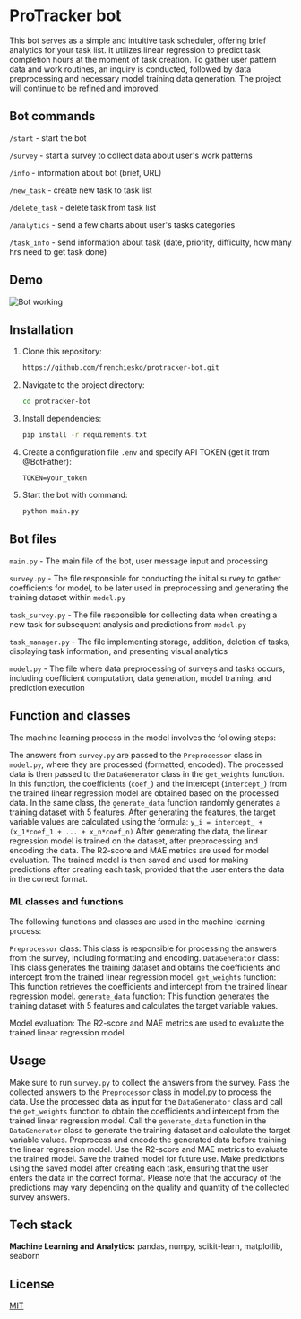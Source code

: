 # ProTracker bot

This bot serves as a simple and intuitive task scheduler, offering brief analytics for your task list. It utilizes linear regression to predict task completion hours at the moment of task creation. To gather user pattern data and work routines, an inquiry is conducted, followed by data preprocessing and necessary model training data generation. The project will continue to be refined and improved.
## Bot commands

`/start` - start the bot

`/survey` - start a survey to collect data about user's work patterns

`/info` - information about bot (brief, URL)

`/new_task` - create new task to task list

`/delete_task` - delete task from task list

`/analytics` - send a few charts about user's tasks categories

`/task_info` - send information about task (date, priority, difficulty, how many hrs need to get task done)

## Demo
![Bot working](demo.gif)


## Installation

1. Clone this repository:

    ```bash
    https://github.com/frenchiesko/protracker-bot.git
    ```

2. Navigate to the project directory:

    ```bash
    cd protracker-bot
    ```

3. Install dependencies:

    ```bash
    pip install -r requirements.txt
    ```

4. Create a configuration file `.env` and specify API TOKEN (get it from @BotFather):

    ```
    TOKEN=your_token
    ```

5. Start the bot with command:

    ```bash
    python main.py
    ```
## Bot files


`main.py` - The main file of the bot, user message input and processing

`survey.py` - The file responsible for conducting the initial survey to gather coefficients for model, to be later used in preprocessing and generating the training dataset within `model.py`

`task_survey.py` - The file responsible for collecting data when creating a new task for subsequent analysis and predictions from `model.py`

`task_manager.py` - The file implementing storage, addition, deletion of tasks, displaying task information, and presenting visual analytics

`model.py` - The file where data preprocessing of surveys and tasks occurs, including coefficient computation, data generation, model training, and prediction execution

## Function and classes

The machine learning process in the model involves the following steps:

The answers from `survey.py` are passed to the `Preprocessor` class in `model.py`, where they are processed (formatted, encoded).
The processed data is then passed to the `DataGenerator` class in the `get_weights` function. In this function, the coefficients (`coef_`) and the intercept (`intercept_`) from the trained linear regression model are obtained based on the processed data.
In the same class, the `generate_data` function randomly generates a training dataset with 5 features. After generating the features, the target variable values are calculated using the formula: `y_i = intercept_ + (x_1*coef_1 + ... + x_n*coef_n)`
After generating the data, the linear regression model is trained on the dataset, after preprocessing and encoding the data. The R2-score and MAE metrics are used for model evaluation.
The trained model is then saved and used for making predictions after creating each task, provided that the user enters the data in the correct format.

### ML classes and functions

The following functions and classes are used in the machine learning process:

`Preprocessor` class: This class is responsible for processing the answers from the survey, including formatting and encoding.
`DataGenerator` class: This class generates the training dataset and obtains the coefficients and intercept from the trained linear regression model.
`get_weights` function: This function retrieves the coefficients and intercept from the trained linear regression model.
`generate_data` function: This function generates the training dataset with 5 features and calculates the target variable values.

Model evaluation: The R2-score and MAE metrics are used to evaluate the trained linear regression model.

## Usage

Make sure to run `survey.py` to collect the answers from the survey.
Pass the collected answers to the `Preprocessor` class in model.py to process the data.
Use the processed data as input for the `DataGenerator` class and call the `get_weights` function to obtain the coefficients and intercept from the trained linear regression model.
Call the `generate_data` function in the `DataGenerator` class to generate the training dataset and calculate the target variable values.
Preprocess and encode the generated data before training the linear regression model.
Use the R2-score and MAE metrics to evaluate the trained model.
Save the trained model for future use.
Make predictions using the saved model after creating each task, ensuring that the user enters the data in the correct format.
Please note that the accuracy of the predictions may vary depending on the quality and quantity of the collected survey answers.

## Tech stack

**Machine Learning and Analytics:** pandas, numpy, scikit-learn, matplotlib, seaborn


## License

[MIT](https://choosealicense.com/licenses/mit/)
